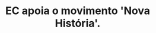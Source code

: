 ---
title: "EC apoia o movimento 'Nova História'."
infoslide: "O movimento Nova História tem como fim o reaproveitamento de espaços/edifícios históricos atribuindo-lhes uma utilidade nova. Implicando frequentemente uma alteração significativa e irreversível destes espaços histórico-culturais. (Ex. Hotéis em castelos, Discotecas em Palácios)."
round: "Semis"
weight: 6
videos: []
tags: ['History']
layout: "motion"
categories: ["motions"]
---